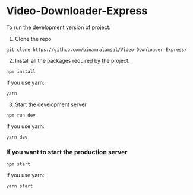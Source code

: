# Video-Downloader-Express

To run the development version of project:

1. Clone the repo
```
git clone https://github.com/binamralamsal/Video-Downloader-Express/
```
2. Install all the packages required by the project.
```
npm install
```
If you use yarn:
```
yarn
```
3. Start the development server
```
npm run dev
```
If you use yarn:
```
yarn dev
```


### If you want to start the production server
```
npm start
```
If you use yarn:
```
yarn start
```
